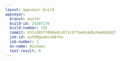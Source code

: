 ```yaml
---
layout: appveyor-build
appveyor:
  branch: master
  build-id: 24307176
  build-number: 192
  commit: 831cd85f70b6adcc671cbf7ae8c6dbc9ee6bbb27
  job-id: eyt09gowbcud8rho
  job-number: 2
  os-name: Windows
  test-result: 0
---
```

